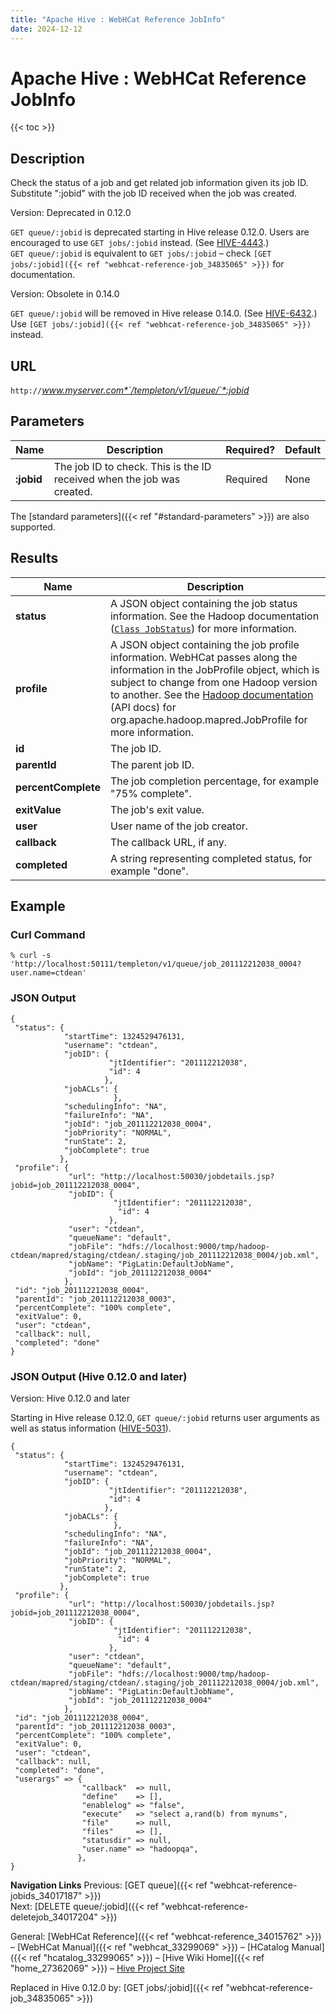 ```yaml
---
title: "Apache Hive : WebHCat Reference JobInfo"
date: 2024-12-12
---
```


# Apache Hive : WebHCat Reference JobInfo

{{< toc >}}

## Description

Check the status of a job and get related job information given its job ID. Substitute ":jobid" with the job ID received when the job was created.

Version: Deprecated in 0.12.0

`GET queue/:jobid` is deprecated starting in Hive release 0.12.0. Users are encouraged to use `GET jobs/:jobid` instead. (See [HIVE-4443](https://issues.apache.org/jira/browse/HIVE-4443).)  
`GET queue/:jobid` is equivalent to `GET jobs/:jobid` – check `[GET jobs/:jobid]({{< ref "webhcat-reference-job_34835065" >}})` for documentation.

Version: Obsolete in 0.14.0

`GET queue/:jobid` will be removed in Hive release 0.14.0. (See [HIVE-6432](https://issues.apache.org/jira/browse/HIVE-6432).)  
Use `[GET jobs/:jobid]({{< ref "webhcat-reference-job_34835065" >}})` instead.

## URL

`http://`*www.myserver.com*`/templeton/v1/queue/`*:jobid*

## Parameters

| Name | Description | Required? | Default |
| --- | --- | --- | --- |
| **:jobid** | The job ID to check. This is the ID received when the job was created. | Required | None |

The [standard parameters]({{< ref "#standard-parameters" >}}) are also supported.

## Results

| Name | Description |
| --- | --- |
| **status** | A JSON object containing the job status information. See the Hadoop documentation ([`Class JobStatus`](http://hadoop.apache.org/docs/stable/api/org/apache/hadoop/mapred/JobStatus.html)) for more information. |
| **profile** | A JSON object containing the job profile information. WebHCat passes along the information in the JobProfile object, which is subject to change from one Hadoop version to another. See the [Hadoop documentation](http://hadoop.apache.org/docs/) (API docs) for org.apache.hadoop.mapred.JobProfile for more information. |
| **id** | The job ID. |
| **parentId** | The parent job ID. |
| **percentComplete** | The job completion percentage, for example "75% complete". |
| **exitValue** | The job's exit value. |
| **user** | User name of the job creator. |
| **callback** | The callback URL, if any. |
| **completed** | A string representing completed status, for example "done". |

## Example

### Curl Command

```
% curl -s 'http://localhost:50111/templeton/v1/queue/job_201112212038_0004?user.name=ctdean'

```

### JSON Output

```
{
 "status": {
            "startTime": 1324529476131,
            "username": "ctdean",
            "jobID": {
                      "jtIdentifier": "201112212038",
                      "id": 4
                     },
            "jobACLs": {
                       },
            "schedulingInfo": "NA",
            "failureInfo": "NA",
            "jobId": "job_201112212038_0004",
            "jobPriority": "NORMAL",
            "runState": 2,
            "jobComplete": true
           },
 "profile": {
             "url": "http://localhost:50030/jobdetails.jsp?jobid=job_201112212038_0004",
             "jobID": {
                       "jtIdentifier": "201112212038",
                        "id": 4
                      },
             "user": "ctdean",
             "queueName": "default",
             "jobFile": "hdfs://localhost:9000/tmp/hadoop-ctdean/mapred/staging/ctdean/.staging/job_201112212038_0004/job.xml",
             "jobName": "PigLatin:DefaultJobName",
             "jobId": "job_201112212038_0004"
            },
 "id": "job_201112212038_0004",
 "parentId": "job_201112212038_0003",
 "percentComplete": "100% complete",
 "exitValue": 0,
 "user": "ctdean",
 "callback": null,
 "completed": "done"
}
```

### JSON Output (Hive 0.12.0 and later)

Version: Hive 0.12.0 and later

Starting in Hive release 0.12.0, `GET queue/:jobid` returns user arguments as well as status information ([HIVE-5031](https://issues.apache.org/jira/browse/HIVE-5031)).

```
{
 "status": {
            "startTime": 1324529476131,
            "username": "ctdean",
            "jobID": {
                      "jtIdentifier": "201112212038",
                      "id": 4
                     },
            "jobACLs": {
                       },
            "schedulingInfo": "NA",
            "failureInfo": "NA",
            "jobId": "job_201112212038_0004",
            "jobPriority": "NORMAL",
            "runState": 2,
            "jobComplete": true
           },
 "profile": {
             "url": "http://localhost:50030/jobdetails.jsp?jobid=job_201112212038_0004",
             "jobID": {
                       "jtIdentifier": "201112212038",
                        "id": 4
                      },
             "user": "ctdean",
             "queueName": "default",
             "jobFile": "hdfs://localhost:9000/tmp/hadoop-ctdean/mapred/staging/ctdean/.staging/job_201112212038_0004/job.xml",
             "jobName": "PigLatin:DefaultJobName",
             "jobId": "job_201112212038_0004"
            },
 "id": "job_201112212038_0004",
 "parentId": "job_201112212038_0003",
 "percentComplete": "100% complete",
 "exitValue": 0,
 "user": "ctdean",
 "callback": null,
 "completed": "done",
 "userargs" => {
                "callback"  => null,
                "define"    => [],
                "enablelog" => "false",
                "execute"   => "select a,rand(b) from mynums",
                "file"      => null,
                "files"     => [],
                "statusdir" => null,
                "user.name" => "hadoopqa",
               },
}
```

**Navigation Links**
Previous: [GET queue]({{< ref "webhcat-reference-jobids_34017187" >}})  
 Next: [DELETE queue/:jobid]({{< ref "webhcat-reference-deletejob_34017204" >}})

General: [WebHCat Reference]({{< ref "webhcat-reference_34015762" >}}) – [WebHCat Manual]({{< ref "webhcat_33299069" >}}) – [HCatalog Manual]({{< ref "hcatalog_33299065" >}}) – [Hive Wiki Home]({{< ref "home_27362069" >}}) – [Hive Project Site](http://hive.apache.org/)

Replaced in Hive 0.12.0 by: [GET jobs/:jobid]({{< ref "webhcat-reference-job_34835065" >}})

 

 

